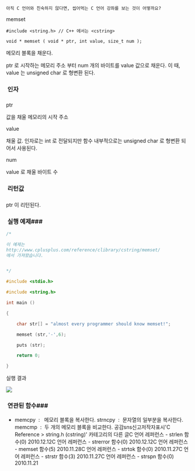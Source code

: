 

```warning
아직 C 언어와 친숙하지 않다면, 씹어먹는 C 언어 강좌를 보는 것이 어떻까요?

```


memset

```info
#include <string.h> // C++ 에서는 <cstring>

void * memset ( void * ptr, int value, size_t num );
```


메모리 블록을 채운다.

ptr 로 시작하는 메모리 주소 부터 num 개의 바이트를 value 값으로 채운다. 이 때, value 는 unsigned char 로 형변환 된다. 

###  인자
### 
ptr

값을 채울 메모리의 시작 주소

value

채울 값. 인자로는 int 로 전달되지만 함수 내부적으로는 unsigned char 로 형변환 되어서 사용된다.

num

value 로 채울 바이트 수

###  리턴값
### 
ptr 이 리턴된다. 

###  실행 예제### 

```cpp
/* 

이 예제는
http://www.cplusplus.com/reference/clibrary/cstring/memset/
에서 가져왔습니다. 


*/

#include <stdio.h>

#include <string.h>

int main ()

{

    char str[] = "almost every programmer should know memset!";

    memset (str,'-',6);

    puts (str);

    return 0;

}
```


실행 결과

![](http://img1.daumcdn.net/thumb/R1920x0/?fname=http%3A%2F%2Fcfile9.uf.tistory.com%2Fimage%2F19727B194CF1A1D02D9726)


###  연관된 함수### 

* memcpy  :   메모리 블록을 복사한다. 
strncpy  :  문자열의 일부분을 복사한다.  
memcmp  :  두 개의 메모리 블록을 비교한다.
공감sns신고저작자표시'C Reference > string.h (cstring)' 카테고리의 다른 글C 언어 레퍼런스 - strlen 함수(0)
2010.12.12C 언어 레퍼런스 - strerror 함수(0)
2010.12.12C 언어 레퍼런스 - memset 함수(5)
2010.11.28C 언어 레퍼런스 - strtok 함수(0)
2010.11.27C 언어 레퍼런스 - strstr 함수(3)
2010.11.27C 언어 레퍼런스 - strspn 함수(0)
2010.11.21

